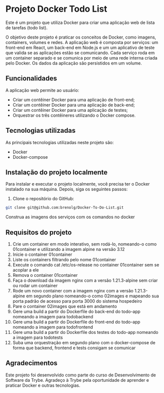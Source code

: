 # Projeto Docker Todo List

Este é um projeto que utiliza Docker para criar uma aplicação web de lista de tarefas (todo list).

O objetivo deste projeto é praticar os conceitos de Docker, como imagens, containers, volumes e redes. A aplicação web é composta por serviços: um front-end em React, um back-end em Node.js e um um aplicativo de teste que valida se as aplicações estão se comunicando. Cada serviço roda em um container separado e se comunica por meio de uma rede interna criada pelo Docker. Os dados da aplicação são persistidos em um volume.

## Funcionalidades

A aplicação web permite ao usuário:

- Criar um contêiner Docker para uma aplicação de front-end;
- Criar um contêiner Docker para uma aplicação de back-end;
- Criar um contêiner Docker para uma aplicação de testes;
- Orquestrar os três contêineres utilizando o Docker compose.

## Tecnologias utilizadas

As principais tecnologias utilizadas neste projeto são:

- Docker
- Docker-compose

## Instalação do projeto localmente

Para instalar e executar o projeto localmente, você precisa ter o Docker instalado na sua máquina. Depois, siga os seguintes passos:

1. Clone o repositório do GitHub:

```bash
git clone git@github.com:brenolg/Docker-To-Do-List.git

```

Construa as imagens dos serviços com os comandos no docker

## Requisitos do projeto

1. Crie um container em modo interativo, sem rodá-lo, nomeando-o como 01container e utilizando a imagem alpine na versão 3.12
2. Inicie o container 01container
3. Liste os containers filtrando pelo nome 01container
4. Execute o comando cat /etc/os-release no container 01container sem se acoplar a ele
5. Remova o container 01container
6. Faça o download da imagem nginx com a versão 1.21.3-alpine sem criar ou rodar um container
7. Rode um novo container com a imagem nginx com a versão 1.21.3-alpine em segundo plano nomeando-o como 02images e mapeando sua porta padrão de acesso para porta 3000 do sistema hospedeiro
8. Pare o container 02images que está em andamento
9. Gere uma build a partir do Dockerfile do back-end do todo-app nomeando a imagem para todobackend
10. Gere uma build a partir do Dockerfile do front-end do todo-app nomeando a imagem para todofrontend
11. Gere uma build a partir do Dockerfile dos testes do todo-app nomeando a imagem para todotests
12. Suba uma orquestração em segundo plano com o docker-compose de forma que backend, frontend e tests consigam se comunicar

## Agradecimentos
Este projeto foi desenvolvido como parte do curso de Desenvolvimento de Software da Trybe. Agradeço à Trybe pela oportunidade de aprender e praticar Docker e outras tecnologias.
